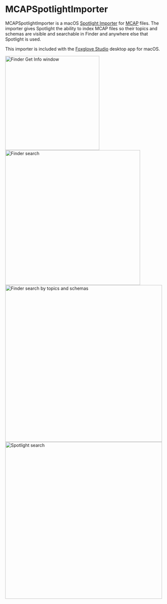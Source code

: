 # MCAPSpotlightImporter

MCAPSpotlightImporter is a macOS [Spotlight Importer](https://developer.apple.com/library/archive/documentation/Carbon/Conceptual/MDImporters/Concepts/WritingAnImp.html) for [MCAP](https://mcap.dev/) files. The importer gives Spotlight the ability to index MCAP files so their topics and schemas are visible and searchable in Finder and anywhere else that Spotlight is used.

This importer is included with the [Foxglove Studio](https://foxglove.dev/studio) desktop app for macOS.

<img width="300" alt="Finder Get Info window" src="https://user-images.githubusercontent.com/14237/199407465-9886f55d-dc75-48bc-8c0d-5b5392a33d34.png">
<img width="430" alt="Finder search" src="https://user-images.githubusercontent.com/14237/199407550-fc36c034-5541-41db-86a7-eade699fd09f.png">
<img width="500" alt="Finder search by topics and schemas" src="https://user-images.githubusercontent.com/14237/199407593-b32836c5-f6b2-4b78-bfb0-25c4168c5f85.png">
<img width="500" alt="Spotlight search" src="https://user-images.githubusercontent.com/14237/199407603-3adbedb6-adfa-4322-a7e8-ea7487eb055d.png">

